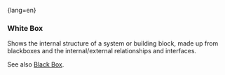 {lang=en}
### White Box

Shows the internal structure of a system or building block, made up from blackboxes and the internal/external relationships and interfaces.

See also [Black Box](#term-blackbox).


